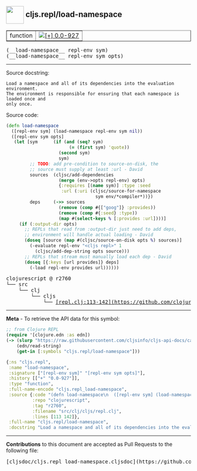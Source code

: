 ## <img width="48px" valign="middle" src="http://i.imgur.com/Hi20huC.png"> cljs.repl/load-namespace

 <table border="1">
<tr>

<td>function</td>
<td><a href="https://github.com/cljsinfo/cljs-api-docs/tree/0.0-927"><img valign="middle" alt="[+] 0.0-927" src="https://img.shields.io/badge/+-0.0--927-lightgrey.svg"></a> </td>
</tr>
</table>

 <samp>
(__load-namespace__ repl-env sym)<br>
</samp>
 <samp>
(__load-namespace__ repl-env sym opts)<br>
</samp>

---




Source docstring:

```
Load a namespace and all of its dependencies into the evaluation environment.
The environment is responsible for ensuring that each namespace is loaded once and
only once.
```

Source code:

```clj
(defn load-namespace
  ([repl-env sym] (load-namespace repl-env sym nil))
  ([repl-env sym opts]
   (let [sym      (if (and (seq? sym)
                        (= (first sym) 'quote))
                    (second sym)
                    sym)
         ;; TODO: add pre-condition to source-on-disk, the
         ;; source must supply at least :url - David
         sources  (cljsc/add-dependencies
                    (merge (env->opts repl-env) opts)
                    {:requires [(name sym)] :type :seed
                     :url (:uri (cljsc/source-for-namespace
                                  sym env/*compiler*))})
         deps     (->> sources
                    (remove (comp #{["goog"]} :provides))
                    (remove (comp #{:seed} :type))
                    (map #(select-keys % [:provides :url])))]
     (if (:output-dir opts)
       ;; REPLs that read from :output-dir just need to add deps,
       ;; environment will handle actual loading - David
       (doseq [source (map #(cljsc/source-on-disk opts %) sources)]
         (-evaluate repl-env "<cljs repl>" 1
           (cljsc/add-dep-string opts source)))
       ;; REPLs that stream must manually load each dep - David
       (doseq [{:keys [url provides]} deps]
         (-load repl-env provides url))))))
```

 <pre>
clojurescript @ r2760
└── src
    └── clj
        └── cljs
            └── <ins>[repl.clj:113-142](https://github.com/clojure/clojurescript/blob/r2760/src/clj/cljs/repl.clj#L113-L142)</ins>
</pre>


---

__Meta__ - To retrieve the API data for this symbol:

```clj
;; from Clojure REPL
(require '[clojure.edn :as edn])
(-> (slurp "https://raw.githubusercontent.com/cljsinfo/cljs-api-docs/catalog/cljs-api.edn")
    (edn/read-string)
    (get-in [:symbols "cljs.repl/load-namespace"]))
```

```clj
{:ns "cljs.repl",
 :name "load-namespace",
 :signature ["[repl-env sym]" "[repl-env sym opts]"],
 :history [["+" "0.0-927"]],
 :type "function",
 :full-name-encode "cljs.repl_load-namespace",
 :source {:code "(defn load-namespace\n  ([repl-env sym] (load-namespace repl-env sym nil))\n  ([repl-env sym opts]\n   (let [sym      (if (and (seq? sym)\n                        (= (first sym) 'quote))\n                    (second sym)\n                    sym)\n         ;; TODO: add pre-condition to source-on-disk, the\n         ;; source must supply at least :url - David\n         sources  (cljsc/add-dependencies\n                    (merge (env->opts repl-env) opts)\n                    {:requires [(name sym)] :type :seed\n                     :url (:uri (cljsc/source-for-namespace\n                                  sym env/*compiler*))})\n         deps     (->> sources\n                    (remove (comp #{[\"goog\"]} :provides))\n                    (remove (comp #{:seed} :type))\n                    (map #(select-keys % [:provides :url])))]\n     (if (:output-dir opts)\n       ;; REPLs that read from :output-dir just need to add deps,\n       ;; environment will handle actual loading - David\n       (doseq [source (map #(cljsc/source-on-disk opts %) sources)]\n         (-evaluate repl-env \"<cljs repl>\" 1\n           (cljsc/add-dep-string opts source)))\n       ;; REPLs that stream must manually load each dep - David\n       (doseq [{:keys [url provides]} deps]\n         (-load repl-env provides url))))))",
          :repo "clojurescript",
          :tag "r2760",
          :filename "src/clj/cljs/repl.clj",
          :lines [113 142]},
 :full-name "cljs.repl/load-namespace",
 :docstring "Load a namespace and all of its dependencies into the evaluation environment.\nThe environment is responsible for ensuring that each namespace is loaded once and\nonly once."}

```

---

__Contributions__ to this document are accepted as Pull Requests to the following file:

 <pre>
[cljsdoc/cljs.repl_load-namespace.cljsdoc](https://github.com/cljsinfo/cljs-api-docs/blob/master/cljsdoc/cljs.repl_load-namespace.cljsdoc)
</pre>

